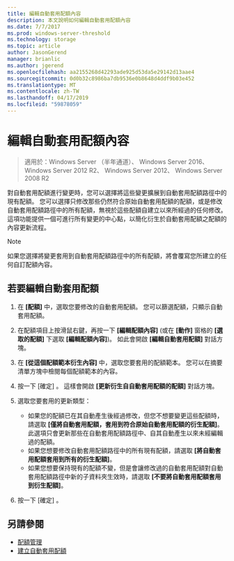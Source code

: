 ```yaml
---
title: 編輯自動套用配額內容
description: 本文說明如何編輯自動套用配額內容
ms.date: 7/7/2017
ms.prod: windows-server-threshold
ms.technology: storage
ms.topic: article
author: JasonGerend
manager: brianlic
ms.author: jgerend
ms.openlocfilehash: aa2155268d42293ade925d53da5e29142d13aae4
ms.sourcegitcommit: 0d0b32c8986ba7db9536e0b8648d4ddf9b03e452
ms.translationtype: MT
ms.contentlocale: zh-TW
ms.lasthandoff: 04/17/2019
ms.locfileid: "59878059"
---
```

# <a name="edit-auto-apply-quota-properties"></a>編輯自動套用配額內容

> 適用於：Windows Server （半年通道）、 Windows Server 2016、 Windows Server 2012 R2、 Windows Server 2012、 Windows Server 2008 R2

對自動套用配額進行變更時，您可以選擇將這些變更擴展到自動套用配額路徑中的現有配額。 您可以選擇只修改那些仍然符合原始自動套用配額的配額，或是修改自動套用配額路徑中的所有配額，無視於這些配額自建立以來所經過的任何修改。 這項功能提供一個可進行所有變更的中心點，以簡化衍生於自動套用配額之配額的內容更新流程。

> [!Note]
> 如果您選擇將變更套用到自動套用配額路徑中的所有配額，將會覆寫您所建立的任何自訂配額內容。

## <a name="to-edit-an-auto-apply-quota"></a>若要編輯自動套用配額

1.  在 **\[配額\]** 中，選取您要修改的自動套用配額。 您可以篩選配額，只顯示自動套用配額。

2.  在配額項目上按滑鼠右鍵，再按一下 **\[編輯配額內容\]** (或在 **\[動作\]** 窗格的 **\[選取的配額\]** 下選取 **\[編輯配額內容\]**)。 如此會開啟 **\[編輯自動套用配額\]** 對話方塊。

3.  在 **\[從這個配額範本衍生內容\]** 中，選取您要套用的配額範本。 您可以在摘要清單方塊中檢閱每個配額範本的內容。

4.  按一下 [確定] 。 這樣會開啟 **\[更新衍生自自動套用配額的配額\]** 對話方塊。

5.  選取您要套用的更新類型：

    -   如果您的配額已在其自動產生後經過修改，但您不想要變更這些配額時，請選取 **\[僅將自動套用配額，套用到符合原始自動套用配額的衍生配額\]**。 此選項只會更新那些在自動套用配額路徑中、自其自動產生以來未經編輯過的配額。
    -   如果您想要修改自動套用配額路徑中的所有現有配額，請選取 **\[將自動套用配額套用到所有的衍生配額\]**。
    -   如果您想要保持現有的配額不變，但是會讓修改過的自動套用配額對自動套用配額路徑中新的子資料夾生效時，請選取 **\[不要將自動套用配額套用到衍生配額\]**。

6.  按一下 [確定] 。

## <a name="see-also"></a>另請參閱

-   [配額管理](quota-management.md)
-   [建立自動套用配額](create-auto-apply-quota.md)


